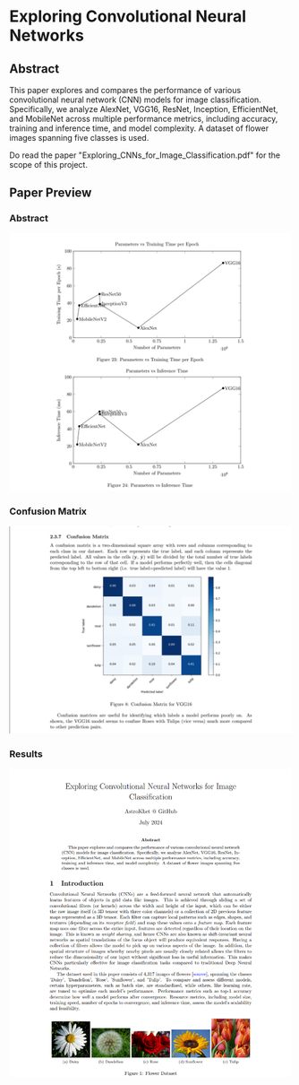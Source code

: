 # Exploring Convolutional Neural Networks
## Abstract
This paper explores and compares the performance of various convolutional neural network (CNN) models for image classification. Specifically, we analyze AlexNet, VGG16, ResNet, Inception, EfficientNet, and MobileNet across multiple performance metrics, including accuracy, training and inference time, and model complexity. A dataset of flower images spanning five classes is used.

Do read the paper "Exploring_CNNs_for_Image_Classification.pdf" for the scope of this project.

## Paper Preview

### Abstract
![Abstract](Preview/rs1.png)

### Confusion Matrix
![Confusion Matrix](Preview/rs2.png)

### Results
![Results](Preview/rs3.png)

